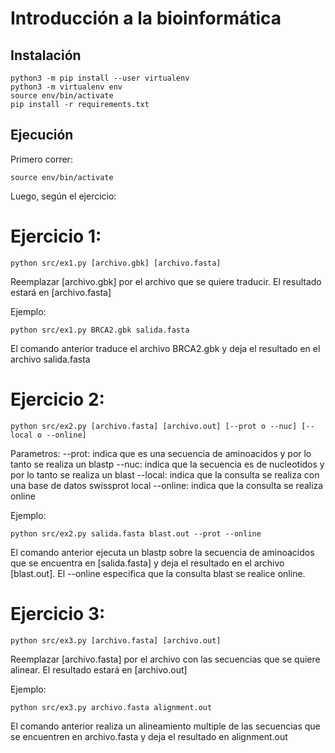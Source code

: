 # Introducción a la bioinformática

## Instalación

```
python3 -m pip install --user virtualenv
python3 -m virtualenv env
source env/bin/activate
pip install -r requirements.txt
```

## Ejecución

Primero correr:
```
source env/bin/activate
```
Luego, según el ejercicio:

# Ejercicio 1:

```
python src/ex1.py [archivo.gbk] [archivo.fasta]
```
Reemplazar [archivo.gbk] por el archivo que se quiere traducir. El resultado estará en [archivo.fasta]

Ejemplo:

```
python src/ex1.py BRCA2.gbk salida.fasta
```
El comando anterior traduce el archivo BRCA2.gbk y deja el resultado en el archivo salida.fasta

# Ejercicio 2:

```
python src/ex2.py [archivo.fasta] [archivo.out] [--prot o --nuc] [--local o --online]
```
Parametros:
--prot: indica que es una secuencia de aminoacidos y por lo tanto se realiza un blastp
--nuc: indica que la secuencia es de nucleotidos y por lo tanto se realiza un blast
--local: indica que la consulta se realiza con una base de datos swissprot local
--online: indica que la consulta se realiza online

Ejemplo:

```
python src/ex2.py salida.fasta blast.out --prot --online
```

El comando anterior ejecuta un blastp sobre la secuencia de aminoacidos que se encuentra en [salida.fasta] y deja el resultado en el archivo [blast.out]. El --online especifica que la consulta blast se realice online.


# Ejercicio 3:

```
python src/ex3.py [archivo.fasta] [archivo.out] 
```
Reemplazar [archivo.fasta] por el archivo con las secuencias que se quiere alinear. El resultado estará en [archivo.out]

Ejemplo:

```
python src/ex3.py archivo.fasta alignment.out
```

El comando anterior realiza un alineamiento multiple de las secuencias que se encuentren en archivo.fasta y deja el resultado en alignment.out







